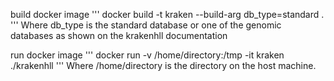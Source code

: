 build docker image
'''
docker build -t kraken --build-arg db_type=standard .
'''
Where db_type is the standard database or one of the genomic databases as shown on the krakenhll documentation

run docker image
'''
docker run -v /home/directory:/tmp -it kraken ./krakenhll
'''
Where /home/directory is the directory on the host machine.